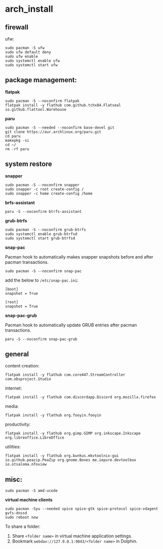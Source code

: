 # arch_install
## firewall
ufw:
```
sudo pacman -S ufw
sudo ufw default deny
sudo ufw enable
sudo systemctl enable ufw
sudo systemctl start ufw
```
## package management:
**flatpak**
```
sudo pacman -S --noconfirm flatpak
flatpak install -y flathub com.github.tchx84.Flatseal io.github.flattool.Warehouse
```
**paru**
```
sudo pacman -S --needed --noconfirm base-devel git
git clone https://aur.archlinux.org/paru.git
cd paru
makepkg -si
cd ~/
rm -rf paru
```
## system restore
**snapper**
```
sudo pacman -S --noconfirm snapper
sudo snapper -c root create-config /
sudo snapper -c home create-config /home
```
**brfs-assistant**
```
paru -S --noconfirm btrfs-assistant
```
**grub-btrfs**
```
sudo pacman -S --noconfirm grub-btrfs
sudo systemctl enable grub-btrfsd
sudo systemctl start grub-btrfsd
```
**snap-pac**

Pacman hook to automatically makes snapper snapshots before and after pacman transactions.
```
sudo pacman -S --noconfirm snap-pac
```
add the below to `/etc/snap-pac.ini`:
```
[boot]
snapshot = True

[root]
snapshot = True
```
**snap-pac-grub**

Pacman hook to automatically update GRUB entries after pacman transactions.
```
paru -S --noconfirm snap-pac-grub
```
## general
content creation:
```
flatpak install -y flathub com.core447.StreamController com.obsproject.Studio
```
internet:
```
flatpak install -y flathub com.discordapp.Discord org.mozilla.firefox
```
media:
```
flatpak install -y flathub org.fooyin.fooyin
```
productivity:
```
flatpak install -y flathub org.gimp.GIMP org.inkscape.Inkscape org.libreoffice.LibreOffice
```
utilities:
```
flatpak install -y flathub org.bunkus.mkvtoolnix-gui io.github.peazip.PeaZip org.gnome.Boxes me.iepure.devtoolbox io.otsaloma.nfoview
```
## misc:
```
sudo pacman -S amd-ucode
```
**virtual machine clients**
```
sudo pacman -Syu --needed spice spice-gtk spice-protocol spice-vdagent gvfs-dnssd
sudo reboot now
```
To share a folder:
1. Share `<folder name>` in virtual machine application settings.
2. Bookmark `webdav://127.0.0.1:9843/<folder name>` in Dolphin.
